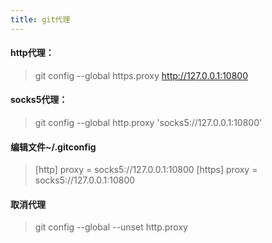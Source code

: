 ```yaml
---
title: git代理
---
```


#### http代理：

> git config --global https.proxy http://127.0.0.1:10800

#### socks5代理：

> git config --global http.proxy 'socks5://127.0.0.1:10800'

#### 编辑文件~/.gitconfig

>[http]
> proxy = socks5://127.0.0.1:10800
>[https]
> proxy = socks5://127.0.0.1:10800



#### 取消代理

> git config --global --unset http.proxy
